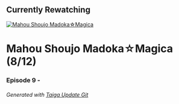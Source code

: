 ﻿
## Currently Rewatching

[![Mahou Shoujo Madoka&#9734;Magica](https://s4.anilist.co/file/anilistcdn/media/anime/cover/medium/bx9756-oqKE3E6DLtgm.jpg)](https://anilist.co/anime/9756)

# Mahou Shoujo Madoka&#9734;Magica (8/12)

### Episode 9 - 

###### *Generated with [Taiga Update Git](https://github.com/nike4613/taiga-update-git)*